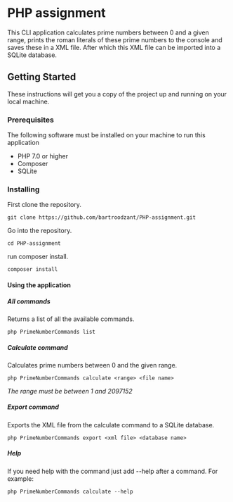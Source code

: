 # PHP assignment

This CLI application calculates prime numbers between 0 and a given range, prints the roman 
literals of these prime numbers to the console and saves these in a XML file. After which 
this XML file can be imported into a SQLite database.


## Getting Started

These instructions will get you a copy of the project up and running on your local machine.

### Prerequisites

The following software must be installed on your machine to run this application

- PHP 7.0 or higher
- Composer
- SQLite

### Installing

First clone the repository.

```
git clone https://github.com/bartroodzant/PHP-assignment.git
```

Go into the repository.

```
cd PHP-assignment
```

run composer install.

```
composer install
```

#### Using the application

##### All commands

Returns a list of all the available commands.

```
php PrimeNumberCommands list
```

##### Calculate command

Calculates prime numbers between 0 and the given range.

```
php PrimeNumberCommands calculate <range> <file name>
```

*The range must be between 1 and 2097152*

##### Export command

Exports the XML file from the calculate command to a SQLite database.

```
php PrimeNumberCommands export <xml file> <database name>
```

##### Help
If you need help with the command just add --help after a command. For example:
```
php PrimeNumberCommands calculate --help
```

